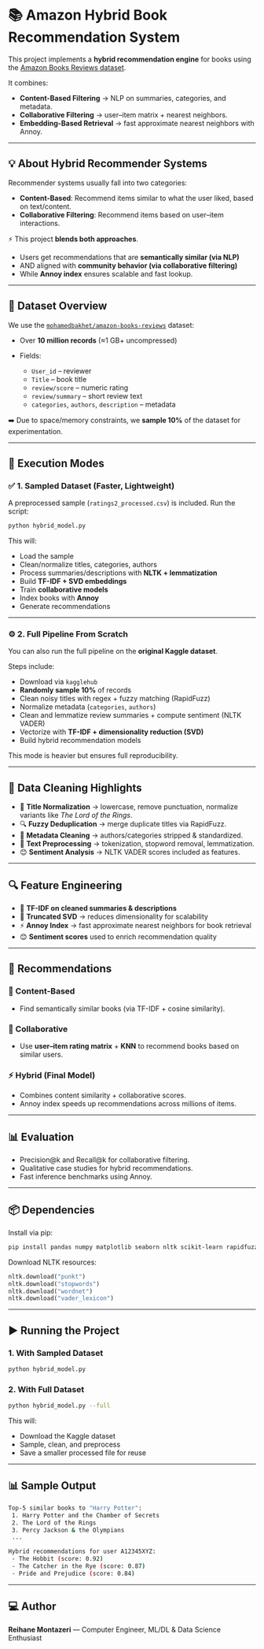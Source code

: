 
# 📚 Amazon Hybrid Book Recommendation System

This project implements a **hybrid recommendation engine** for books using the [Amazon Books Reviews dataset](https://www.kaggle.com/datasets/mohamedbakhet/amazon-books-reviews).

It combines:

* **Content-Based Filtering** → NLP on summaries, categories, and metadata.
* **Collaborative Filtering** → user–item matrix + nearest neighbors.
* **Embedding-Based Retrieval** → fast approximate nearest neighbors with Annoy.

---

## 💡 About Hybrid Recommender Systems

Recommender systems usually fall into two categories:

* **Content-Based**: Recommend items similar to what the user liked, based on text/content.
* **Collaborative Filtering**: Recommend items based on user–item interactions.

⚡ This project **blends both approaches**.

* Users get recommendations that are **semantically similar (via NLP)**
* AND aligned with **community behavior (via collaborative filtering)**
* While **Annoy index** ensures scalable and fast lookup.

---

## 📁 Dataset Overview

We use the [`mohamedbakhet/amazon-books-reviews`](https://www.kaggle.com/datasets/mohamedbakhet/amazon-books-reviews) dataset:

* Over **10 million records** (≈1 GB+ uncompressed)
* Fields:

  * `User_id` – reviewer
  * `Title` – book title
  * `review/score` – numeric rating
  * `review/summary` – short review text
  * `categories`, `authors`, `description` – metadata

➡️ Due to space/memory constraints, we **sample 10%** of the dataset for experimentation.

---

## 🧪 Execution Modes

### ✅ 1. Sampled Dataset (Faster, Lightweight)

A preprocessed sample (`ratings2_processed.csv`) is included.
Run the script:

```bash
python hybrid_model.py
```

This will:

* Load the sample
* Clean/normalize titles, categories, authors
* Process summaries/descriptions with **NLTK + lemmatization**
* Build **TF-IDF + SVD embeddings**
* Train **collaborative models**
* Index books with **Annoy**
* Generate recommendations

---

### ⚙️ 2. Full Pipeline From Scratch

You can also run the full pipeline on the **original Kaggle dataset**.

Steps include:

* Download via `kagglehub`
* **Randomly sample 10%** of records
* Clean noisy titles with regex + fuzzy matching (RapidFuzz)
* Normalize metadata (`categories`, `authors`)
* Clean and lemmatize review summaries + compute sentiment (NLTK VADER)
* Vectorize with **TF-IDF + dimensionality reduction (SVD)**
* Build hybrid recommendation models

This mode is heavier but ensures full reproducibility.

---

## 🧹 Data Cleaning Highlights

* 📝 **Title Normalization** → lowercase, remove punctuation, normalize variants like *The Lord of the Rings*.
* 🔍 **Fuzzy Deduplication** → merge duplicate titles via RapidFuzz.
* 📂 **Metadata Cleaning** → authors/categories stripped & standardized.
* 🧾 **Text Preprocessing** → tokenization, stopword removal, lemmatization.
* 😊 **Sentiment Analysis** → NLTK VADER scores included as features.

---

## 🔍 Feature Engineering

* 📖 **TF-IDF on cleaned summaries & descriptions**
* 🔽 **Truncated SVD** → reduces dimensionality for scalability
* ⚡ **Annoy Index** → fast approximate nearest neighbors for book retrieval
* 😊 **Sentiment scores** used to enrich recommendation quality

---

## 🔄 Recommendations

### 📌 Content-Based

* Find semantically similar books (via TF-IDF + cosine similarity).

### 👥 Collaborative

* Use **user–item rating matrix** + **KNN** to recommend books based on similar users.

### ⚡ Hybrid (Final Model)

* Combines content similarity + collaborative scores.
* Annoy index speeds up recommendations across millions of items.

---

## 📊 Evaluation

* Precision\@k and Recall\@k for collaborative filtering.
* Qualitative case studies for hybrid recommendations.
* Fast inference benchmarks using Annoy.

---

## 📦 Dependencies

Install via pip:

```bash
pip install pandas numpy matplotlib seaborn nltk scikit-learn rapidfuzz annoy kagglehub
```

Download NLTK resources:

```python
nltk.download("punkt")
nltk.download("stopwords")
nltk.download("wordnet")
nltk.download("vader_lexicon")
```

---

## ▶️ Running the Project

### 1. With Sampled Dataset

```bash
python hybrid_model.py
```

### 2. With Full Dataset

```bash
python hybrid_model.py --full
```

This will:

* Download the Kaggle dataset
* Sample, clean, and preprocess
* Save a smaller processed file for reuse

---

## 📊 Sample Output

```bash
Top-5 similar books to "Harry Potter":
 1. Harry Potter and the Chamber of Secrets
 2. The Lord of the Rings
 3. Percy Jackson & the Olympians
 ...

Hybrid recommendations for user A12345XYZ:
 - The Hobbit (score: 0.92)
 - The Catcher in the Rye (score: 0.87)
 - Pride and Prejudice (score: 0.84)
```

---

## 💻 Author

**Reihane Montazeri** — Computer Engineer, ML/DL & Data Science Enthusiast
